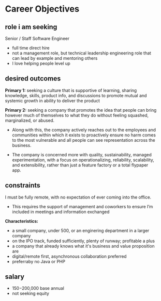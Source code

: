 # Career Objectives

## role i am seeking

Senior / Staff Software Engineer

- full time direct hire
- not a management role, but technical leadership engineering role that can lead by example and mentoring others
- I love helping people level up

## desired outcomes

**Primary 1:** seeking a culture that is supportive of learning, sharing knowledge, skills, product info, and discussions to promote mutual and systemic growth in ability to deliver the product

**Primary 2:** seeking a company that promotes the idea that people can bring however much of themselves  to what they do without feeling squashed, marginalized, or abused. 

- Along with this, the company actively reaches out to the employees and communities within which it exists to proactively ensure no harm comes to the most vulnerable and all people can see representation across the business.

- The company is concerned more with quality, sustainability, managed experimentation, with a focus on operationalizing, reliability, scalability, and extensibility, rather than just a feature factory or a total flypaper app.

## constraints

I must be fully remote, with no expectation of ever coming into the office.

- This requires the support of management and coworkers to ensure I’m included in meetings and information exchanged

**Characteristics:** 

- a small company, under 500, or an enginering department in a larger company
- on the IPO track, funded sufficiently, plenty of runway; profitable a plus
- a company that already knows what it's business and value proposition are
- digital/remote first, asynchronous collaboration preferred 
- preferraby no Java or PHP

## salary

- $150-$200,000 base annual
- not seeking equity

